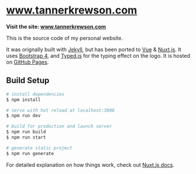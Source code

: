 # www.tannerkrewson.com

**Visit the site: www.tannerkrewson.com**

This is the source code of my personal website.

It was orignally built with [Jekyll](https://jekyllrb.com/), but has been ported to [Vue](https://vuejs.org/) & [Nuxt.js](https://nuxtjs.org/). It uses [Bootstrap 4](https://getbootstrap.com/), and [Typed.js](https://github.com/mattboldt/typed.js/) for the typing effect on the logo. It is hosted on [GitHub Pages](https://pages.github.com/).

## Build Setup

```bash
# install dependencies
$ npm install

# serve with hot reload at localhost:3000
$ npm run dev

# build for production and launch server
$ npm run build
$ npm run start

# generate static project
$ npm run generate
```

For detailed explanation on how things work, check out [Nuxt.js docs](https://nuxtjs.org).
